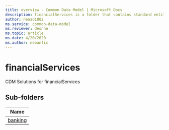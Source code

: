 ```yaml
---
title: overview - Common Data Model | Microsoft Docs
description: financialServices is a folder that contains standard entities related to the Common Data Model.
author: nenad1002
ms.service: common-data-model
ms.reviewer: deonhe
ms.topic: article
ms.date: 4/20/2020
ms.author: nebanfic
---
```


# financialServices

CDM Solutions for financialServices  

## Sub-folders

|Name|
|---|
|[banking](banking/overview.md)|



